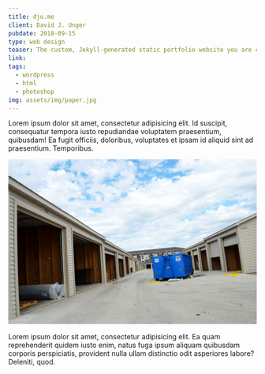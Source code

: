 ```yaml
---
title: dju.me
client: David J. Unger
pubdate: 2018-09-15 
type: web design
teaser: The custom, Jekyll-generated static portfolio website you are currently perusing 
link: 
tags: 
  - wordpress
  - html
  - photoshop
img: assets/img/paper.jpg
---
```


Lorem ipsum dolor sit amet, consectetur adipisicing elit. Id suscipit, consequatur tempora iusto repudiandae voluptatem praesentium, quibusdam! Ea fugit officiis, doloribus, voluptates et ipsam id aliquid sint ad praesentium. Temporibus.

![boom](/assets/img/boom.jpg)

Lorem ipsum dolor sit amet, consectetur adipisicing elit. Ea quam reprehenderit quidem iusto enim, natus fuga ipsum aliquam quibusdam corporis perspiciatis, provident nulla ullam distinctio odit asperiores labore? Deleniti, quod.